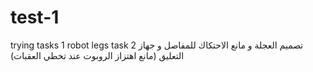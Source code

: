 # test-1
trying 
tasks 1   robot legs
task 2 تصميم العجلة و مانع الاحتكاك للمفاصل و جهاز التعليق (مانع اهتزاز الروبوت عند تخطي العقبات)
